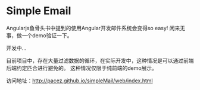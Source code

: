 # Simple Email

Angularjs鱼骨头书中提到的使用Angular开发邮件系统会变得so easy! 闲来无事，做一个demo验证一下。

开发中...<br>

目前项目中，存在大量过滤数据的循环，在实际开发中，这种情况是可以通过前端后端约定匹合进行避免的。
这种情况仅限于纯前端的demo展示。

访问地址：<a href="http://pacez.github.io/simpleMail/web/index.htm">http://pacez.github.io/simpleMail/web/index.html</a>

